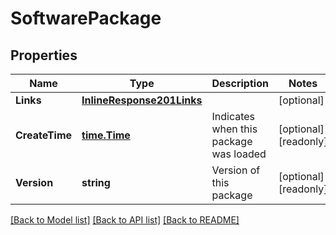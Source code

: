 # SoftwarePackage

## Properties

Name | Type | Description | Notes
------------ | ------------- | ------------- | -------------
**Links** | [**InlineResponse201Links**](inline_response_201__links.md) |  | [optional] 
**CreateTime** | [**time.Time**](time.Time.md) | Indicates when this package was loaded | [optional] [readonly] 
**Version** | **string** | Version of this package | [optional] [readonly] 

[[Back to Model list]](../README.md#documentation-for-models) [[Back to API list]](../README.md#documentation-for-api-endpoints) [[Back to README]](../README.md)



